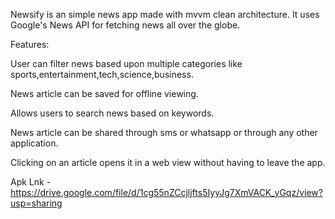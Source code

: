 Newsify is an simple news app made with mvvm clean architecture. It uses Google's News API for fetching news all over the globe.

Features:

User can filter news based upon multiple categories like sports,entertainment,tech,science,business.

News article can be saved for offline viewing.

Allows users to search news based on keywords.

News article can be shared through sms or whatsapp or through any other application.

Clicking on an article opens it in a web view without having to leave the app.


Apk Lnk - https://drive.google.com/file/d/1cg55nZCcjljfts5IyyJg7XmVACK_yGqz/view?usp=sharing
